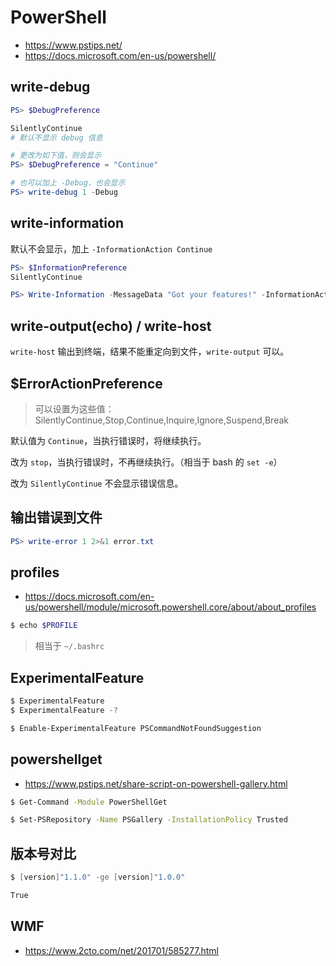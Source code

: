 # PowerShell

* https://www.pstips.net/
* https://docs.microsoft.com/en-us/powershell/

## write-debug

```powershell
PS> $DebugPreference

SilentlyContinue
# 默认不显示 debug 信息

# 更改为如下值，则会显示
PS> $DebugPreference = "Continue"

# 也可以加上 -Debug，也会显示
PS> write-debug 1 -Debug
```

## write-information

默认不会显示，加上 `-InformationAction Continue`

```powershell
PS> $InformationPreference
SilentlyContinue

PS> Write-Information -MessageData "Got your features!" -InformationAction Continue
```

## write-output(echo) / write-host

`write-host` 输出到终端，结果不能重定向到文件，`write-output` 可以。

## $ErrorActionPreference

> 可以设置为这些值：SilentlyContinue,Stop,Continue,Inquire,Ignore,Suspend,Break

默认值为 `Continue`，当执行错误时，将继续执行。

改为 `stop`，当执行错误时，不再继续执行。（相当于 bash 的 `set -e`）

改为 `SilentlyContinue` 不会显示错误信息。

## 输出错误到文件

```powershell
PS> write-error 1 2>&1 error.txt
```

## profiles

* https://docs.microsoft.com/en-us/powershell/module/microsoft.powershell.core/about/about_profiles

```bash
$ echo $PROFILE
```

> 相当于 `~/.bashrc`

## ExperimentalFeature

```powershell
$ ExperimentalFeature
$ ExperimentalFeature -?

$ Enable-ExperimentalFeature PSCommandNotFoundSuggestion
```

## powershellget

* https://www.pstips.net/share-script-on-powershell-gallery.html

```bash
$ Get-Command -Module PowerShellGet

$ Set-PSRepository -Name PSGallery -InstallationPolicy Trusted
```

## 版本号对比

```powershell
$ [version]"1.1.0" -ge [version]"1.0.0"

True
```

## WMF

* https://www.2cto.com/net/201701/585277.html
